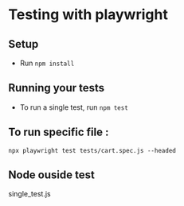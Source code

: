 # Testing with playwright

## Setup

* Run `npm install`

## Running your tests

- To run a single test, run `npm test`


## To run specific file : 
`npx playwright test tests/cart.spec.js --headed`

## Node ouside test
single_test.js
